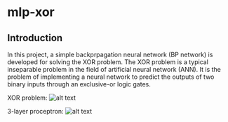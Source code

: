# mlp-xor

Introduction
--------------
In this project, a simple backprpagation neural network (BP network) is developed for solving the XOR problem. The XOR problem is a typical inseparable problem in the field of artificial neural network (ANN). It is the problem of implementing a neural network to predict the outputs of two binary inputs through an exclusive-or logic gates.

XOR problem:
![alt text](https://user-images.githubusercontent.com/35700810/62414258-697b4700-b64b-11e9-98b3-5687006c9ee7.png)

3-layer proceptron: 
![alt text](https://user-images.githubusercontent.com/35700810/62414248-4cdf0f00-b64b-11e9-80d5-4f5648cae1cf.png)

